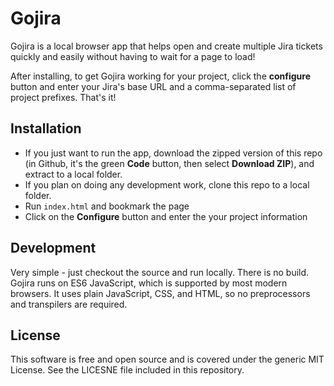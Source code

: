 # Gojira

Gojira is a local browser app that helps open and create multiple Jira tickets quickly and easily without having to wait for a page to load! 

After installing, to get Gojira working for your project, click the <b>configure</b> button and  enter your Jira's base URL and a comma-separated list of project prefixes. That's it!

## Installation

* If you just want to run the app, download the zipped version of this repo  (in Github, it's the green **Code** button, then select **Download ZIP**), and extract to a local folder.
* If you plan on doing any development work, clone this repo to a local folder.
* Run `index.html` and bookmark the page
* Click on the **Configure** button and enter the your project information

## Development
Very simple - just checkout the source and run locally. There is no build. Gojira runs on ES6 JavaScript, which is supported by most modern browsers. It uses plain JavaScript, CSS, and HTML, so no preprocessors and transpilers are required.

## License
This software is free and open source and is covered under the generic MIT License. See the LICESNE file included in this repository.